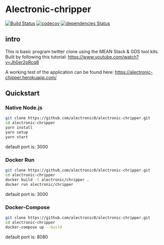 # Alectronic-chripper 
[![Build Status](https://travis-ci.org/alectronic0/alectronic-chripper.svg?branch=master)](https://travis-ci.org/alectronic0/alectronic-chripper) 
[![codecov](https://codecov.io/gh/alectronic0/alectronic-chripper/branch/master/graph/badge.svg)](https://codecov.io/gh/alectronic0/alectronic-chripper)
[![dependencies Status](https://david-dm.org/alectronic0/alectronic-chripper/status.svg)](https://david-dm.org/alectronic0/alectronic-chripper)

## intro

This is basic program twitter clone using the MEAN Stack & GDS tool kits.
Built by following this tutorial: https://www.youtube.com/watch?v=Jh0er2pRcq8

A working test of the application can be found here: https://alectronic-chipper.herokuapp.com/

## Quickstart

### Native Node.js
```bash
git clone https://github.com/alectronic0/alectronic-chripper.git
cd alectronic-chripper
yarn install
yarn setup
yarn start
```
default port is: 3000

### Docker Run
```bash
git clone https://github.com/alectronic0/alectronic-chripper.git
cd alectronic-chripper
docker build -t alectronic/chripper .
docker run alectronic/chripper
```
default port is: 3000


### Docker-Compose
```bash
git clone https://github.com/alectronic0/alectronic-chripper.git
cd alectronic-chripper
docker-compose up --build
```
default port is: 8080
